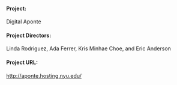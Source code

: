 #### **Project:**

Digital Aponte

#### **Project Directors:**

Linda Rodriguez, Ada Ferrer, Kris Minhae Choe, and Eric Anderson

#### **Project URL:**

 http://aponte.hosting.nyu.edu/
